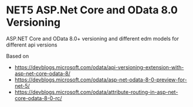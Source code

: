 # NET5 ASP.Net Core and OData 8.0 Versioning

ASP.NET Core and OData 8.0+ versioning and different edm models for different api versions

Based on 
- https://devblogs.microsoft.com/odata/api-versioning-extension-with-asp-net-core-odata-8/
- https://devblogs.microsoft.com/odata/asp-net-odata-8-0-preview-for-net-5/
- https://devblogs.microsoft.com/odata/attribute-routing-in-asp-net-core-odata-8-0-rc/
